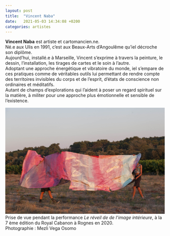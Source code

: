 ```yaml
---
layout: post
title:  "Vincent Naba"
date:   2021-05-03 14:34:08 +0200
categories: artistes
---
```

**Vincent Naba** est artiste et cartomancien.ne.  
Né.e aux Ulis en 1991, c’est aux Beaux-Arts d’Angoulême qu’iel décroche son diplôme.  
Aujourd’hui, installé.e à Marseille, Vincent s’exprime à travers la peinture, le dessin, l’installation, les tirages de cartes et le soin à l’autre.  
Adoptant une approche énergétique et vibratoire du monde, iel s’empare de ces pratiques comme de véritables outils lui permettant de rendre compte des territoires invisibles du corps et de l’esprit, d’états de conscience non ordinaires et méditatifs.  
Autant de champs d’explorations qui l’aident à poser un regard spirituel sur la matière, à militer pour une approche plus émotionnelle et sensible de l’existence.

![prise de vue pendant la performance Le réveil de de l'image intérieure](/imgs/vnaba.jpg)
Prise de vue pendant la performance *Le réveil de de l'image intérieure*, à la 7 ème édition du Royal Cabanon à Rognes en 2020.  
Photographie : Mezli Vega Osomo
